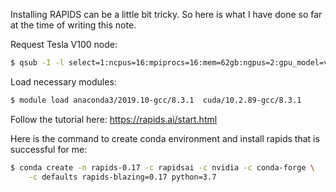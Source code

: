 Installing RAPIDS can be a little bit tricky. So here is what I have done so far at the time of writing this note.

Request Tesla V100 node:

```bash
$ qsub -I -l select=1:ncpus=16:mpiprocs=16:mem=62gb:ngpus=2:gpu_model=v100,walltime=72:00:00
```

Load necessary modules:

```bash
$ module load anaconda3/2019.10-gcc/8.3.1  cuda/10.2.89-gcc/8.3.1
```

Follow the tutorial here:
https://rapids.ai/start.html

Here is the command to create  conda environment and install rapids that is successful for me:

```bash
$ conda create -n rapids-0.17 -c rapidsai -c nvidia -c conda-forge \
    -c defaults rapids-blazing=0.17 python=3.7
```   
